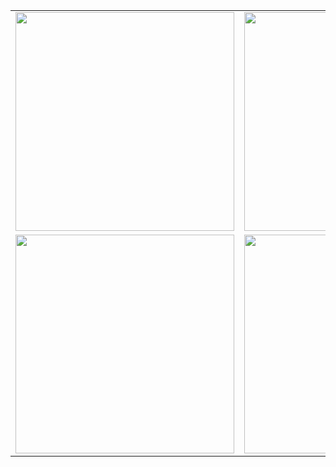 <table>
  <tr>
    <td><img src="https://i.ibb.co/k2jYGc5H/Imers-o-Intelig-ncia-Artificial-2edi-o.jpg" width="350"/></td>
    <td><img src="https://i.ibb.co/k2jYGc5H/Imers-o-Intelig-ncia-Artificial-2edi-o.jpg" width="350"/></td>
  </tr>
  <tr>
    <td><img src="https://i.ibb.co/k2jYGc5H/Imers-o-Intelig-ncia-Artificial-2edi-o.jpg" width="350"/></td>
    <td><img src="https://i.ibb.co/k2jYGc5H/Imers-o-Intelig-ncia-Artificial-2edi-o.jpg" width="350"/></td>
  </tr>
</table>

